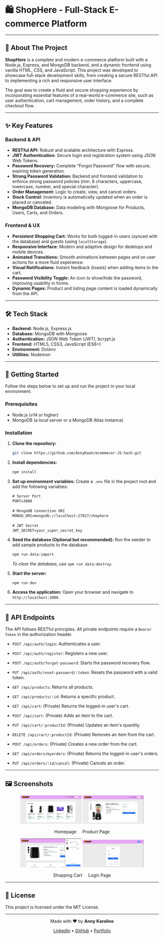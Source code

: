 # 🛍️ ShopHere - Full-Stack E-commerce Platform

---

## 🚀 About The Project

**ShopHere** is a complete and modern e-commerce platform built with a Node.js, Express, and MongoDB backend, and a dynamic frontend using vanilla HTML, CSS, and JavaScript. This project was developed to showcase full-stack development skills, from creating a secure RESTful API to implementing a rich and responsive user interface.

The goal was to create a fluid and secure shopping experience by incorporating essential features of a real-world e-commerce site, such as user authentication, cart management, order history, and a complete checkout flow.

---

## ✨ Key Features

### Backend & API

- **RESTful API:** Robust and scalable architecture with Express.
- **JWT Authentication:** Secure login and registration system using JSON Web Tokens.
- **Password Recovery:** Complete "Forgot Password" flow with secure, expiring token generation.
- **Strong Password Validation:** Backend and frontend validation to enforce strong password policies (min. 8 characters, uppercase, lowercase, number, and special character).
- **Order Management:** Logic to create, view, and cancel orders.
- **Stock Control:** Inventory is automatically updated when an order is placed or canceled.
- **MongoDB Database:** Data modeling with Mongoose for Products, Users, Carts, and Orders.

### Frontend & UX

- **Persistent Shopping Cart:** Works for both logged-in users (synced with the database) and guests (using `localStorage`).
- **Responsive Interface:** Modern and adaptive design for desktops and mobile devices.
- **Animated Transitions:** Smooth animations between pages and on user actions for a more fluid experience.
- **Visual Notifications:** Instant feedback (toasts) when adding items to the cart.
- **Password Visibility Toggle:** An icon to show/hide the password, improving usability in forms.
- **Dynamic Pages:** Product and listing page content is loaded dynamically from the API.

---

## 🛠️ Tech Stack

- **Backend:** Node.js, Express.js
- **Database:** MongoDB with Mongoose
- **Authentication:** JSON Web Token (JWT), bcrypt.js
- **Frontend:** HTML5, CSS3, JavaScript (ES6+)
- **Environment:** Dotenv
- **Utilities:** Nodemon

---

## 🏁 Getting Started

Follow the steps below to set up and run the project in your local environment.

### Prerequisites

- Node.js (v14 or higher)
- MongoDB (a local server or a MongoDB Atlas instance)

### Installation

1.  **Clone the repository:**

    ```sh
    git clone https://github.com/AnnyKaah/ecommecer-JS-hash.git
    ```

2.  **Install dependencies:**

    ```sh
    npm install
    ```

3.  **Set up environment variables:**
    Create a `.env` file in the project root and add the following variables:

    ```env
    # Server Port
    PORT=3000

    # MongoDB Connection URI
    MONGO_URI=mongodb://localhost:27017/shophere

    # JWT Secret
    JWT_SECRET=your_super_secret_key
    ```

4.  **Seed the database (Optional but recommended):**
    Run the seeder to add sample products to the database.

    ```sh
    npm run data:import
    ```

    _To clear the database, use `npm run data:destroy`._

5.  **Start the server:**

    ```sh
    npm run dev
    ```

6.  **Access the application:**
    Open your browser and navigate to `http://localhost:3000`.

---

## 📝 API Endpoints

The API follows RESTful principles. All private endpoints require a `Bearer Token` in the authorization header.

- `POST /api/auth/login`: Authenticates a user.
- `POST /api/auth/register`: Registers a new user.
- `POST /api/auth/forgot-password`: Starts the password recovery flow.
- `PUT /api/auth/reset-password/:token`: Resets the password with a valid token.

- `GET /api/products`: Returns all products.
- `GET /api/products/:id`: Returns a specific product.

- `GET /api/cart`: (Private) Returns the logged-in user's cart.
- `POST /api/cart`: (Private) Adds an item to the cart.
- `PUT /api/cart/:productId`: (Private) Updates an item's quantity.
- `DELETE /api/cart/:productId`: (Private) Removes an item from the cart.

- `POST /api/orders`: (Private) Creates a new order from the cart.
- `GET /api/orders/myorders`: (Private) Returns the logged-in user's orders.
- `PUT /api/orders/:id/cancel`: (Private) Cancels an order.

---

## 🖼️ Screenshots

<p align="center">
  <img src="https://github.com/AnnyKaah/ecommecer-JS-hash/raw/main/docs/screenshots/homepage.png" alt="Homepage" width="200" />
  <img src="https://github.com/AnnyKaah/ecommecer-JS-hash/raw/main/docs/screenshots/product-page.png" alt="Product Page" width="200" />
</p>
<p align="center">
  Homepage &nbsp;&nbsp;&nbsp; Product Page
</p>

<p align="center">
  <img src="https://github.com/AnnyKaah/ecommecer-JS-hash/raw/main/docs/screenshots/cart.png" alt="Shopping Cart" width="200" />
  <img src="https://github.com/AnnyKaah/ecommecer-JS-hash/raw/main/docs/screenshots/login-page.png" alt="Login Page" width="200" />
</p>
<p align="center">
  Shopping Cart &nbsp;&nbsp;&nbsp; Login Page
</p>


---

## 📄 License

This project is licensed under the MIT License.

---

<p align="center">
  Made with ❤️ by <strong>Anny Karoline</strong>
</p>
<p align="center">
  <a href="https://br.linkedin.com/in/annykarolinedecarvalhomartins" target="_blank">LinkedIn</a> • 
  <a href="https://github.com/AnnyKaah" target="_blank">GitHub</a> • 
  <a href="https://github.com/AnnyKaah/meu-portifolio#" target="_blank">Portfolio</a>
</p>

